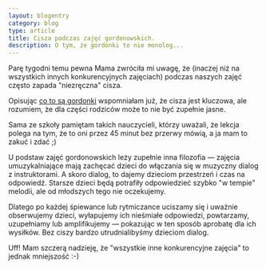 ```yaml
---
layout: blogentry
category: blog
type: article
title: Cisza podczas zajęć gordonowskich.
description: O tym, że gordonki to nie monolog...
---
```


Parę tygodni temu pewna Mama zwróciła mi uwagę, że (inaczej niż na wszystkich innych konkurencyjnych zajęciach) podczas naszych zajęć często zapada "niezręczna" cisza.

Opisując [co to są gordonki](/blog/2017/01/21/co-to-sa-gordonki) wspomniałam już, że cisza jest kluczowa, ale rozumiem, że dla części rodziców może to nie być zupełnie jasne.  

Sama ze szkoły pamiętam takich nauczycieli, którzy uważali, że lekcja polega na tym, że to oni przez 45 minut bez przerwy mówią, a ja mam to zakuć i zdać ;)

U podstaw zajęć gordonowskich leży zupełnie inna filozofia &mdash; zajęcia umuzykalniające mają zachęcać dzieci do włączania się w muzyczny dialog z instruktorami. A skoro dialog, to dajemy dzieciom przestrzeń i czas na odpowiedź. Starsze dzieci będą potrafiły odpowiedzieć szybko "w tempie" melodii, ale od młodszych tego nie oczekujemy. 

Dlatego po każdej śpiewance lub rytmiczance uciszamy się i uważnie obserwujemy dzieci, wyłapujemy ich nieśmiałe odpowiedzi, powtarzamy, uzupełniamy lub amplifikujemy &mdash; pokazując w ten sposób aprobatę dla ich wysiłków. Bez ciszy bardzo utrudnialibyśmy dzieciom dialog.


Uff! Mam szczerą nadzieję, że "wszystkie inne konkurencyjne zajęcia" to jednak mniejszość :-)

